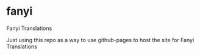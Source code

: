 # fanyi
Fanyi Translations

Just using this repo as a way to use github-pages to host the site for Fanyi Translations
